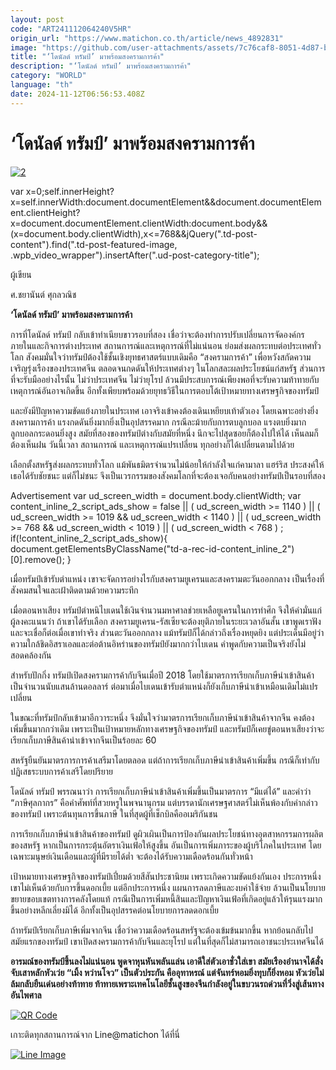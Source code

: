 ```yaml
---
layout: post
code: "ART241112064240V5HR"
origin_url: "https://www.matichon.co.th/article/news_4892831"
image: "https://github.com/user-attachments/assets/7c76caf8-8051-4d87-be45-6a4306536f2a"
title: "‘โดนัลด์ ทรัมป์’ มาพร้อมสงครามการค้า"
description: "‘โดนัลด์ ทรัมป์’ มาพร้อมสงครามการค้า"
category: "WORLD"
language: "th"
date: 2024-11-12T06:56:53.408Z
---
```


# ‘โดนัลด์ ทรัมป์’ มาพร้อมสงครามการค้า

[![](https://www.matichon.co.th/wp-content/uploads/2024/11/ภป-ทรัมป์มาพร้อมสงครามการค้าขึ้นเว็บ.jpg "2")](https://www.matichon.co.th/wp-content/uploads/2024/11/ภป-ทรัมป์มาพร้อมสงครามการค้าขึ้นเว็บ.jpg)

var x=0;self.innerHeight?x=self.innerWidth:document.documentElement&&document.documentElement.clientHeight?x=document.documentElement.clientWidth:document.body&&(x=document.body.clientWidth),x<=768&&jQuery(".td-post-content").find(".td-post-featured-image, .wpb\_video\_wrapper").insertAfter(".ud-post-category-title");

ผู้เขียน

ศ.ชยานันต์ ศุกลวณิช

**‘โดนัลด์ ทรัมป์’ มาพร้อมสงครามการค้า**

การที่โดนัลด์ ทรัมป์ กลับเข้าทำเนียบขาวรอบที่สอง เชื่อว่าจะต้องทำการปรับเปลี่ยนการจัดองค์กรภายในและกิจการต่างประเทศ สถานการณ์และเหตุการณ์ที่ไม่แน่นอน ย่อมส่งผลกระทบต่อประเทศทั่วโลก สังคมมั่นใจว่าทรัมป์ต้องใช้ชั้นเชิงยุทธศาสตร์แบบเดิมคือ “สงครามการค้า” เพื่อหวังสกัดความเจริญรุ่งเรืองของประเทศจีน ตลอดจนกดดันให้ประเทศต่างๆ ในโลกสละผลประโยชน์แก่สหรัฐ ส่วนการที่จะรับมืออย่างไรนั้น ไม่ว่าประเทศจีน ไม่ว่ายุโรป ล้วนมีประสบการณ์เพียงพอที่จะรับความท้าทายกับเหตุการณ์อันอาจเกิดขึ้น อีกทั้งเพียบพร้อมด้วยยุทธวิธีในการตอบโต้เป้าหมายทางเศรษฐกิจของทรัมป์

และยังมีปัญหาความขัดแย้งภายในประเทศ เอาจริงเข้าคงต้องเดินเหยียบเท้าตัวเอง โดยเฉพาะอย่างยิ่ง สงครามการค้า แรงกดดันยิ่งมากยิ่งเป็นอุปสรรคมาก กรณีละม้ายกับการตบลูกบอล แรงตบยิ่งมาก ลูกบอลกระดอนยิ่งสูง สมัยที่สองของทรัมป์ต่างกับสมัยที่หนึ่ง นึกจะไปสุดซอยก็ต้องไปให้ได้ เห็นลมก็ต้องเห็นฝน วันนี้เวลา สถานการณ์ และเหตุการณ์แปรเปลี่ยน ทุกอย่างก็ได้เปลี่ยนตามไปด้วย

เลือกตั้งสหรัฐส่งผลกระทบทั่วโลก แม้พันธมิตรจำนวนไม่น้อยให้กำลังใจแก่คามาลา แฮร์ริส ประสงค์ให้เธอได้รับชัยชนะ แต่ก็ไม่ชนะ จึงเป็นเวรกรรมของสังคมโลกที่จะต้องเจอกับคนอย่างทรัมป์เป็นรอบที่สอง

Advertisement var ud\_screen\_width = document.body.clientWidth; var content\_inline\_2\_script\_ads\_show = false || ( ud\_screen\_width >= 1140 ) || ( ud\_screen\_width >= 1019 && ud\_screen\_width < 1140 ) || ( ud\_screen\_width >= 768 && ud\_screen\_width < 1019 ) || ( ud\_screen\_width < 768 ) ; if(!content\_inline\_2\_script\_ads\_show){ document.getElementsByClassName("td-a-rec-id-content\_inline\_2")\[0\].remove(); }

เมื่อทรัมป์เข้ารับตำแหน่ง เขาจะจัดการอย่างไรกับสงครามยูเครนและสงครามตะวันออกกลาง เป็นเรื่องที่สังคมสนใจและเฝ้าติดตามด้วยความระทึก

เมื่อตอนหาเสียง ทรัมป์ตำหนิไบเดนใช้เงินจำนวนมหาศาลช่วยเหลือยูเครนในการทำศึก จึงให้คำมั่นแก่ผู้ลงคะแนนว่า ถ้าเขาได้รับเลือก สงครามยูเครน-รัสเซียจะต้องยุติภายในระยะเวลาอันสั้น เขาพูดเราฟัง และจะเชื่อก็ต่อเมื่อเขาทำจริง ส่วนตะวันออกกลาง แม้ทรัมป์ก็ได้กล่าวถึงเรื่องหยุดยิง แต่ประเด็นมีอยู่ว่า ความใกล้ชิดอิสราเอลและต่อต้านอิหร่านของทรัมป์ยังมากกว่าไบเดน คำพูดกับความเป็นจริงยังไม่สอดคล้องกัน

สำหรับปักกิ่ง ทรัมป์เปิดสงครามการค้ากับจีนเมื่อปี 2018 โดยใช้มาตรการเรียกเก็บภาษีนำเข้าสินค้าเป็นจำนวนนับแสนล้านดอลลาร์ ต่อมาเมื่อไบเดนเข้ารับตำแหน่งก็ยังเก็บภาษีนำเข้าเหมือนเดิมไม่แปรเปลี่ยน

ในขณะที่ทรัมป์กลับเข้ามาอีกวาระหนึ่ง จึงมั่นใจว่ามาตรการเรียกเก็บภาษีนำเข้าสินค้าจากจีน คงต้องเพิ่มขึ้นมากกว่าเดิม เพราะเป็นเป้าหมายหลักทางเศรษฐกิจของทรัมป์ และทรัมป์ก็เคยขู่ตอนหาเสียงว่าจะเรียกเก็บภาษีสินค้านำเข้าจากจีนเป็นร้อยละ 60

สหรัฐยืนยันมาตรการการค้าเสรีมาโดยตลอด แต่ถ้าการเรียกเก็บภาษีนำเข้าสินค้าเพิ่มขึ้น กรณีก็เท่ากับปฏิเสธระบบการค้าเสรีโดยปริยาย

โดนัลด์ ทรัมป์ พรรณนาว่า การเรียกเก็บภาษีนำเข้าสินค้าเพิ่มขึ้นเป็นมาตรการ “มีแต่ได้” และคำว่า “ภาษีศุลกากร” คือคำศัพท์ที่สวยหรูในพจนานุกรม แต่บรรดานักเศรษฐศาสตร์ไม่เห็นพ้องกับคำกล่าวของทรัมป์ เพราะต้นทุนการขึ้นภาษี ในที่สุดผู้ที่เช็กบิลคืออเมริกันชน

การเรียกเก็บภาษีนำเข้าสินค้าของทรัมป์ ดูผิวเผินเป็นการป้องกันผลประโยชน์ทางอุตสาหกรรมการผลิตของสหรัฐ หากเป็นการกระตุ้นอัตราเงินเฟ้อให้สูงขึ้น อันเป็นการเพิ่มภาระของผู้บริโภคในประเทศ โดยเฉพาะมนุษย์เงินเดือนและผู้ที่มีรายได้ต่ำ จะต้องได้รับความเดือดร้อนกันทั่วหน้า

เป้าหมายทางเศรษฐกิจของทรัมป์เปี่ยมด้วยสีสันประชานิยม เพราะเกิดความขัดแย้งกันเอง ประการหนึ่ง เขาไม่เห็นด้วยกับการขึ้นดอกเบี้ย แต่อีกประการหนึ่ง แผนการลดภาษีและงบค่าใช้จ่าย ล้วนเป็นนโยบายขยายขอบเขตทางการคลังโดยแท้ กรณีเป็นการเพิ่มหนี้สินและปัญหาเงินเฟ้อที่เกิดอยู่แล้วให้รุนแรงมากขึ้นอย่างหลีกเลี่ยงมิได้ อีกทั้งเป็นอุปสรรคต่อนโยบายการลดดอกเบี้ย

ถ้าทรัมป์เรียกเก็บภาษีเพิ่มจากจีน เชื่อว่าความเดือดร้อนสหรัฐจะต้องเข้มข้นมากขึ้น หากย้อนกลับไปสมัยแรกของทรัมป์ เขาเปิดสงครามการค้ากับจีนและยุโรป แต่ในที่สุดก็ไม่สามารถเอาชนะประเทศจีนได้

**อารมณ์ของทรัมป์ขึ้นลงไม่แน่นอน พูดจาหุนหันพลันแล่น เอาดีใส่ตัวเอาชั่วใส่เขา สมัยเรืองอำนาจได้สั่งจับเสาหลักหัวเว่ย “เมิ้ง หว่านโจว” เป็นตัวประกัน คืออุทาหรณ์ แต่จันทร์หอมยิ่งทุบก็ยิ่งหอม หัวเว่ยไม่ล้มกลับยืนเด่นอย่างท้าทาย ท้าทายเพราะเทคโนโลยีชั้นสูงของจีนกำลังอยู่ในขบวนรถด่วนที่วิ่งสู่เส้นทางอันไพศาล**

[![QR Code](https://www.matichon.co.th/wp-content/uploads/2023/07/wob1371z.jpg)](https://lin.ee/ht0nDxX)

เกาะติดทุกสถานการณ์จาก Line@matichon ได้ที่นี่

[![Line Image](https://www.matichon.co.th/wp-content/uploads/2023/07/th.png)](https://lin.ee/ht0nDxX)